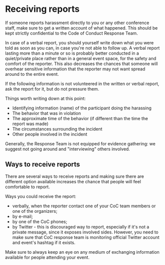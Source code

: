 # Receiving reports

If someone reports harassment directly to you or any other conference staff, make sure to get a written account of what happened. This should be kept strictly confidential to the Code of Conduct Response Team.

In case of a verbal report, you should yourself write down what you were told as soon as you can, in case you're not able to follow up. A verbal report lasting more than a minute or so is probably better conducted in a quiet/private place rather than in a general event space, for the safety and comfort of the reporter. This also decreases the chances that someone will overhear sensitive information that the reporter may not want spread around to the entire event.

If the following information is not volunteered in the written or verbal report, ask the report for it, but do not pressure them.

Things worth writing down at this point: 

- Identifying information (name) of the participant doing the harassing
- The behavior that was in violation
- The approximate time of the behavior (if different than the time the report was made)
- The circumstances surrounding the incident
- Other people involved in the incident

Generally, the Response Team is not equipped for evidence gathering: we suggest not going around and "interviewing" others involved.

## Ways to receive reports

There are several ways to receive reports and making sure there are different 
option available increases the chance that people will feel comfortable to 
report.

Ways you could receive the report:

* verbally, when the reporter contact one of your CoC team members or one of the organizers;
* by e-mail;
* by one of the CoC phones;
* by Twitter - this is discouraged way to report, especially if it's not a 
private message, since it exposes involved sides. However, you need to 
make sure that CoC response team is monitoring official Twitter account and 
event's hashtag if it exists.

Make sure to always keep an eye on any medium of exchanging information available for people attending your event.
